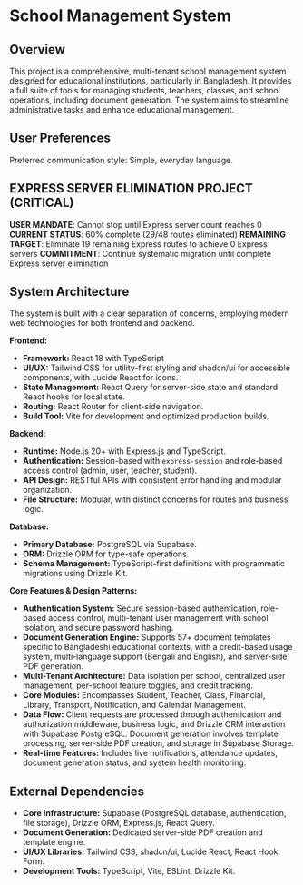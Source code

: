 # School Management System

## Overview
This project is a comprehensive, multi-tenant school management system designed for educational institutions, particularly in Bangladesh. It provides a full suite of tools for managing students, teachers, classes, and school operations, including document generation. The system aims to streamline administrative tasks and enhance educational management.

## User Preferences
Preferred communication style: Simple, everyday language.

## EXPRESS SERVER ELIMINATION PROJECT (CRITICAL)
**USER MANDATE**: Cannot stop until Express server count reaches 0
**CURRENT STATUS**: 60% complete (29/48 routes eliminated)
**REMAINING TARGET**: Eliminate 19 remaining Express routes to achieve 0 Express servers
**COMMITMENT**: Continue systematic migration until complete Express server elimination

## System Architecture
The system is built with a clear separation of concerns, employing modern web technologies for both frontend and backend.

**Frontend:**
*   **Framework:** React 18 with TypeScript
*   **UI/UX:** Tailwind CSS for utility-first styling and shadcn/ui for accessible components, with Lucide React for icons.
*   **State Management:** React Query for server-side state and standard React hooks for local state.
*   **Routing:** React Router for client-side navigation.
*   **Build Tool:** Vite for development and optimized production builds.

**Backend:**
*   **Runtime:** Node.js 20+ with Express.js and TypeScript.
*   **Authentication:** Session-based with `express-session` and role-based access control (admin, user, teacher, student).
*   **API Design:** RESTful APIs with consistent error handling and modular organization.
*   **File Structure:** Modular, with distinct concerns for routes and business logic.

**Database:**
*   **Primary Database:** PostgreSQL via Supabase.
*   **ORM:** Drizzle ORM for type-safe operations.
*   **Schema Management:** TypeScript-first definitions with programmatic migrations using Drizzle Kit.

**Core Features & Design Patterns:**
*   **Authentication System:** Secure session-based authentication, role-based access control, multi-tenant user management with school isolation, and secure password hashing.
*   **Document Generation Engine:** Supports 57+ document templates specific to Bangladeshi educational contexts, with a credit-based usage system, multi-language support (Bengali and English), and server-side PDF generation.
*   **Multi-Tenant Architecture:** Data isolation per school, centralized user management, per-school feature toggles, and credit tracking.
*   **Core Modules:** Encompasses Student, Teacher, Class, Financial, Library, Transport, Notification, and Calendar Management.
*   **Data Flow:** Client requests are processed through authentication and authorization middleware, business logic, and Drizzle ORM interaction with Supabase PostgreSQL. Document generation involves template processing, server-side PDF creation, and storage in Supabase Storage.
*   **Real-time Features:** Includes live notifications, attendance updates, document generation status, and system health monitoring.

## External Dependencies
*   **Core Infrastructure:** Supabase (PostgreSQL database, authentication, file storage), Drizzle ORM, Express.js, React Query.
*   **Document Generation:** Dedicated server-side PDF creation and template engine.
*   **UI/UX Libraries:** Tailwind CSS, shadcn/ui, Lucide React, React Hook Form.
*   **Development Tools:** TypeScript, Vite, ESLint, Drizzle Kit.